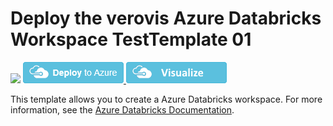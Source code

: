 # Deploy the verovis Azure Databricks Workspace TestTemplate 01

<IMG SRC="https://www.verovis.de/typo3conf/ext/verovis_template/Resources/Public/Images/logo/verovis-header.jpg" />

<a href="https://portal.azure.com/#create/Microsoft.Template/uri/https%3A%2F%2Fgithub.com%2Fverovis-GmbH%2FAzureDatabricksTestTemplate01%2Fblob%2Fmaster%2Fazuredeploy.json" target="_blank">
    <img src="https://raw.githubusercontent.com/Azure/azure-quickstart-templates/master/1-CONTRIBUTION-GUIDE/images/deploytoazure.png"/>
</a>
<a href="http://armviz.io/#/?load=https%3A%2F%2Fraw.githubusercontent.com%2FAzure%2Fazure-quickstart-templates%2Fmaster%2F101-databricks-workspace%2Fazuredeploy.json" target="_blank">
    <img src="https://raw.githubusercontent.com/Azure/azure-quickstart-templates/master/1-CONTRIBUTION-GUIDE/images/visualizebutton.png"/>
</a>

This template allows you to create a Azure Databricks workspace. For more information, see the <a href="https://docs.microsoft.com/en-us/azure/azure-databricks/">Azure Databricks Documentation</a>.